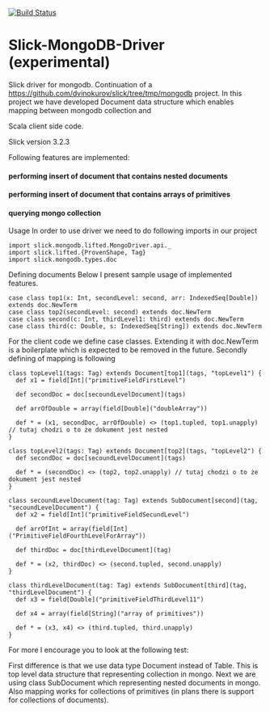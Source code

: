 [![Build Status](https://travis-ci.org/adamkozuch/Slick-MongoDB-Driver.svg?branch=master)](https://travis-ci.org/adamkozuch/Slick-MongoDB-Driver)
# Slick-MongoDB-Driver (experimental)
Slick driver for mongodb. Continuation of a https://github.com/dvinokurov/slick/tree/tmp/mongodb project.
In this project we have developed Document data structure which enables mapping between mongodb collection and  

Scala client side code.

Slick version  3.2.3

Following features are implemented: 
#### performing insert of document that contains nested documents
#### performing insert of document that contains arrays of primitives 
#### querying mongo collection

Usage
In order to use driver we need to do following imports in our project
```
import slick.mongodb.lifted.MongoDriver.api._
import slick.lifted.{ProvenShape, Tag}
import slick.mongodb.types.doc
```
Defining documents
Below I present sample usage of implemented features.
```
case class top1(x: Int, secondLevel: second, arr: IndexedSeq[Double]) extends doc.NewTerm
case class top2(secondLevel: second) extends doc.NewTerm
case class second(c: Int, thirdLevel1: third) extends doc.NewTerm
case class third(c: Double, s: IndexedSeq[String]) extends doc.NewTerm
```
For the client code we define case classes. Extending it with doc.NewTerm is a boilerplate
which is expected to be removed in the future.
Secondly defining of mapping is following
```
class topLevel1(tags: Tag) extends Document[top1](tags, "topLevel1") {
  def x1 = field[Int]("primitiveFieldFirstLevel")

  def secondDoc = doc[secoundLevelDocument](tags)

  def arrOfDouble = array(field[Double]("doubleArray"))

  def * = (x1, secondDoc, arrOfDouble) <> (top1.tupled, top1.unapply) // tutaj chodzi o to że dokument jest nested
}

class topLevel2(tags: Tag) extends Document[top2](tags, "topLevel2") {
  def secondDoc = doc[secoundLevelDocument](tags)

  def * = (secondDoc) <> (top2, top2.unapply) // tutaj chodzi o to że dokument jest nested
}

class secoundLevelDocument(tag: Tag) extends SubDocument[second](tag, "secoundLevelDocument") {
  def x2 = field[Int]("primitiveFieldSecundLevel")  

  def arrOfInt = array(field[Int]("PrimitiveFieldFourthLevelForArray"))

  def thirdDoc = doc[thirdLevelDocument](tag)

  def * = (x2, thirdDoc) <> (second.tupled, second.unapply)
}

class thirdLevelDocument(tag: Tag) extends SubDocument[third](tag, "thirdLevelDocument") {
  def x3 = field[Double]("primitiveFieldThirdLevel11")

  def x4 = array(field[String]("array of primitives"))

  def * = (x3, x4) <> (third.tupled, third.unapply)
}
```
For more I encourage you to look at the following test: 

First difference is that we use data type Document instead of Table. This is top level
data structure that representing collection in mongo. Next we are using class SubDocument 
which representing nested documents in mongo. Also mapping works for collections of primitives (in plans there is support for collections of documents).
